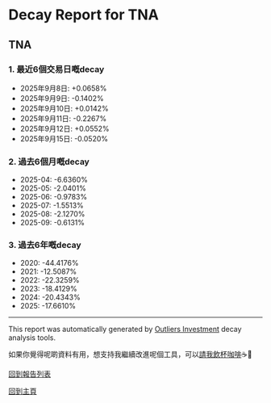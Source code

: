 # Decay Report for TNA

## TNA

### 1. 最近6個交易日嘅decay

- 2025年9月8日: +0.0658%
- 2025年9月9日: -0.1402%
- 2025年9月10日: +0.0142%
- 2025年9月11日: -0.2267%
- 2025年9月12日: +0.0552%
- 2025年9月15日: -0.0520%

### 2. 過去6個月嘅decay

- 2025-04: -6.6360%
- 2025-05: -2.0401%
- 2025-06: -0.9783%
- 2025-07: -1.5513%
- 2025-08: -2.1270%
- 2025-09: -0.6131%

### 3. 過去6年嘅decay

- 2020: -44.4176%
- 2021: -12.5087%
- 2022: -22.3259%
- 2023: -18.4129%
- 2024: -20.4343%
- 2025: -17.6610%

------------------------------
This report was automatically generated by [Outliers Investment](https://outliersecon.github.io/Outliers-Investment/) decay analysis tools.

如果你覺得呢啲資料有用，想支持我繼續改進呢個工具，可以[請我飲杯咖啡](https://buymeacoffee.com/outliersecon)☕🙏

[回到報告列表](https://outliersecon.github.io/Outliers-Investment/reports/reports_public)

[回到主頁](https://outliersecon.github.io/Outliers-Investment/)